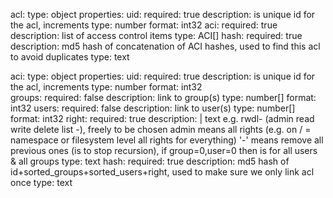 
acl:
  type: object
  properties:
    uid:
      required: true
      description: is unique id for the acl, increments
      type: number
      format: int32
    aci:
      required: true
      description: list of access control items
      type: ACI[]
    hash:
      required: true
      description: md5 hash of concatenation of ACI hashes, used to find this acl to avoid duplicates
      type: text      

aci:
  type: object
  properties:
    uid:
      required: true
      description: is unique id for the acl, increments
      type: number
      format: int32  
    groups:
      required: false
      description: link to group(s)
      type: number[]
      format: int32
    users:
      required: false
      description: link to user(s)
      type: number[]
      format: int32
    right:
      required: true
      description: |
        text e.g. rwdl- (admin read write delete list -), freely to be chosen
        admin means all rights (e.g. on / = namespace or filesystem level all rights for everything)
        '-' means remove all previous ones (is to stop recursion), if group=0,user=0 then is for all users & all groups
      type: text
    hash:
      required: true
      description: md5 hash of id+sorted_groups+sorted_users+right, used to make sure we only link acl once
      type: text
